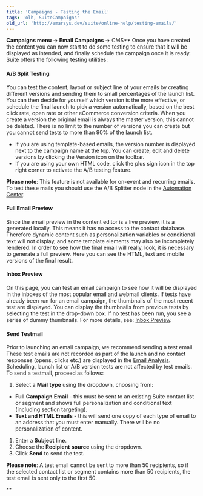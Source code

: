 ```yaml
---
title: 'Campaigns - Testing the Email'
tags: 'olh, SuiteCampaigns'
old_url: 'http://emarsys.dev/suite/online-help/testing-emails/'
---
```


**Campaigns menu -> **Email Campaigns** ->** CMS** Once you have created the content you can now start to do some testing to ensure that it will be displayed as intended, and finally schedule the campaign once it is ready. Suite offers the following testing utilities:

#### A/B Split Testing

 You can test the content, layout or subject line of your emails by creating different versions and sending them to small percentages of the launch list. You can then decide for yourself which version is the more effective, or schedule the final launch to pick a version automatically, based on the best click rate, open rate or other eCommerce conversion criteria. When you create a version the original email is always the master version; this cannot be deleted. There is no limit to the number of versions you can create but you cannot send tests to more than 90% of the launch list.

- If you are using template-based emails, the version number is displayed next to the campaign name at the top. You can create, edit and delete versions by clicking the Version icon on the toolbar.
- If you are using your own HTML code, click the plus sign icon in the top right corner to activate the A/B testing feature.
 
**Please note**: This feature is not available for on-event and recurring emails. To test these mails you should use the A/B Splitter node in the [Automation Center](/olh/ac-overview.md "Campaigns â&#128;&#147; Automation Center â&#128;&#147; Overview").

#### Full Email Preview

 Since the email preview in the content editor is a live preview, it is a generated locally. This means it has no access to the contact database. Therefore dynamic content such as personalization variables or conditional text will not display, and some template elements may also be incompletely rendered. In order to see how the final email will really, look, it is necessary to generate a full preview. Here you can see the HTML, text and mobile versions of the final result.

#### Inbox Preview

 On this page, you can test an email campaign to see how it will be displayed in the inboxes of the most popular email and webmail clients. If tests have already been run for an email campaign, the thumbnails of the most recent test are displayed. You can display the thumbnails from previous tests by selecting the test in the drop-down box. If no test has been run, you see a series of dummy thumbnails. For more details, see: [Inbox Preview](/olh/inbox-preview.md "Campaigns â&#128;&#147; Inbox Preview").

#### Send Testmail

 Prior to launching an email campaign, we recommend sending a test email. These test emails are not recorded as part of the launch and no contact responses (opens, clicks etc.) are displayed in the [Email Analysis](/olh/analysis-emails-overview.md "Analysis â&#128;&#147; Emails â&#128;&#147; Overview"). Scheduling, launch list or A/B version tests are not affected by test emails. To send a testmail, proceed as follows:

1. Select a **Mail** **type** using the dropdown, choosing from:

- **Full** **Campaign** **Email** - this must be sent to an existing Suite contact list or segment and shows full personalization and conditional text (including section targeting).
- **Text and HTML Emails** - this will send one copy of each type of email to an address that you must enter manually. There will be no personalization of content.

1. Enter a **Subject** **line**.
2. Choose the **Recipient** **source** using the dropdown.
3. Click **Send** to send the test.
 
**Please note**: A test email cannot be sent to more than 50 recipients, so if the selected contact list or segment contains more than 50 recipients, the test email is sent only to the first 50.

**